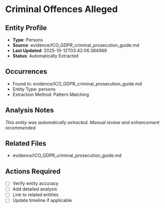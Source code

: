 # Criminal Offences Alleged

## Entity Profile
- **Type**: Persons
- **Source**: evidence/ICO_GDPR_criminal_prosecution_guide.md
- **Last Updated**: 2025-10-12T03:42:06.384989
- **Status**: Automatically Extracted

## Occurrences
- Found in: evidence/ICO_GDPR_criminal_prosecution_guide.md
- Entity Type: persons
- Extraction Method: Pattern Matching

## Analysis Notes
*This entity was automatically extracted. Manual review and enhancement recommended.*

## Related Files
- evidence/ICO_GDPR_criminal_prosecution_guide.md

## Actions Required
- [ ] Verify entity accuracy
- [ ] Add detailed analysis
- [ ] Link to related entities
- [ ] Update timeline if applicable
